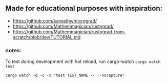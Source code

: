 ## Made for educational purposes with inspiration:

- https://github.com/karpathy/micrograd/
- https://github.com/Mathemmagician/rustygrad/
- https://github.com/Mathemmagician/rustygrad-from-scratch/blob/dev/TUTORIAL.md

### notes:

To test during development with hot reload, run cargo-watch
`cargo watch test`

`cargo watch -q -c -x "test TEST_NAME -- --nocapture"`
